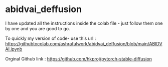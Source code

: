 # abidvai_deffusion

I have updated all the instructions inside the colab file - just follow them one by one and you are good to go.

To quickly my version of code- use this url : https://githubtocolab.com/ashrafulwork/abidvai_deffusion/blob/main/ABIDVAI.ipynb


Orginal Github link : https://github.com/hkproj/pytorch-stable-diffusion
